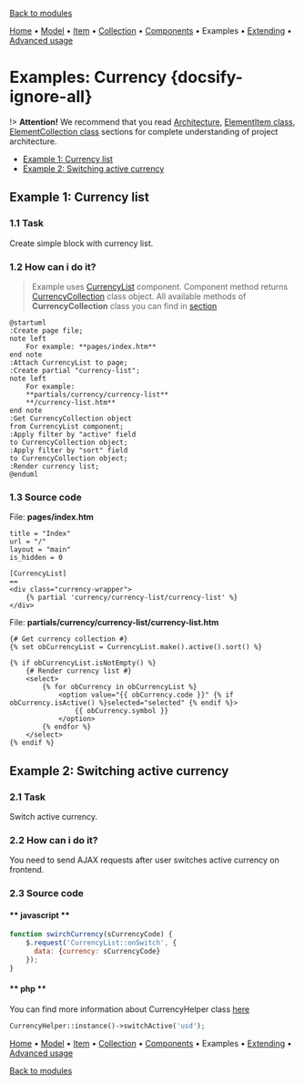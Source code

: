 [Back to modules](modules/home.md)

[Home](modules/currency/home.md)
• [Model](modules/currency/model/model.md)
• [Item](modules/currency/item/item.md)
• [Collection](modules/currency/collection/collection.md)
• [Components](modules/currency/component/component.md)
• Examples
• [Extending](modules/currency/extending/extending.md)
• [Advanced usage](modules/currency/advanced-usage/home.md)

# Examples: Currency {docsify-ignore-all}

!> **Attention!** We recommend that you read [Architecture](home.md#architecture), [ElementItem class](item-class/item-class.md),
[ElementCollection class](collection-class/collection-class.md) sections for complete understanding of  project architecture.

* [Example 1: Currency list](#example-1-currency-list)
* [Example 2: Switching active currency](#example-2-switching-active-currency)

## Example 1: Currency list

### 1.1 Task

Create simple block with currency list.

### 1.2 How can i do it?

> Example uses [CurrencyList](modules/currency/component/component.md#currencylist) component.
Component method returns [CurrencyCollection](modules/currency/collection/collection.md#currencycollection) class object.
All available methods of **CurrencyCollection** class you can find in [section](modules/currency/collection/collection.md#currencycollection)

```plantuml
@startuml
:Create page file;
note left
    For example: **pages/index.htm**
end note
:Attach CurrencyList to page;
:Create partial "currency-list";
note left
    For example:
    **partials/currency/currency-list**
    **/currency-list.htm**
end note
:Get CurrencyCollection object
from CurrencyList component;
:Apply filter by "active" field
to CurrencyCollection object;
:Apply filter by "sort" field
to CurrencyCollection object;
:Render currency list;
@enduml
```

### 1.3 Source code

File: **pages/index.htm**
```twig
title = "Index"
url = "/"
layout = "main"
is_hidden = 0

[CurrencyList]
==
<div class="currency-wrapper">
    {% partial 'currency/currency-list/currency-list' %}
</div>
```

File: **partials/currency/currency-list/currency-list.htm**
```twig
{# Get currency collection #}
{% set obCurrencyList = CurrencyList.make().active().sort() %}

{% if obCurrencyList.isNotEmpty() %}
    {# Render currency list #}
    <select>
        {% for obCurrency in obCurrencyList %}
            <option value="{{ obCurrency.code }}" {% if obCurrency.isActive() %}selected="selected" {% endif %}>
                {{ obCurrency.symbol }}
            </option>
        {% endfor %}
    </select>
{% endif %}
```

## Example 2: Switching active currency

### 2.1 Task

Switch active currency.

### 2.2 How can i do it?

You need to send AJAX requests after user switches active currency on frontend.

### 2.3 Source code

<!-- tabs:start -->

#### ** javascript **

```javascript
function swirchCurrency(sCurrencyCode) {
    $.request('CurrencyList::onSwitch', {
      data: {currency: sCurrencyCode}
    }); 
}
```

#### ** php **

You can find more information about CurrencyHelper class [here](modules/currency/advanced-usage/home.md) 

```php
CurrencyHelper::instance()->switchActive('usd');
```

<!-- tabs:end -->

[Home](modules/currency/home.md)
• [Model](modules/currency/model/model.md)
• [Item](modules/currency/item/item.md)
• [Collection](modules/currency/collection/collection.md)
• [Components](modules/currency/component/component.md)
• Examples
• [Extending](modules/currency/extending/extending.md)
• [Advanced usage](modules/currency/advanced-usage/home.md)

[Back to modules](modules/home.md)
